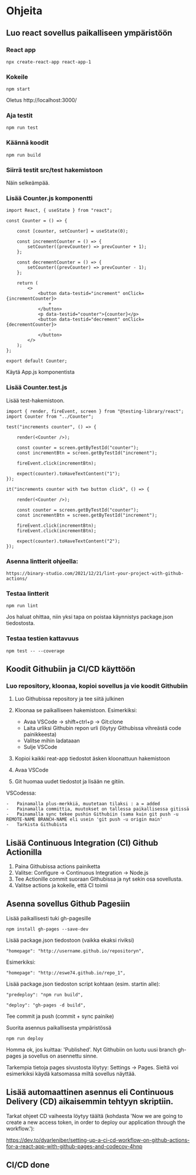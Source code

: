 # Ohjeita

## Luo react sovellus paikalliseen ympäristöön 

### React app 

    npx create-react-app react-app-1

### Kokeile

    npm start 

Oletus http://localhost:3000/ 

### Aja testit 

    npm run test 

### Käännä koodit

    npm run build 

### Siirrä testit src/test hakemistoon 

Näin selkeämpää. 

### Lisää Counter.js komponentti

    import React, { useState } from "react";

    const Counter = () => {

        const [counter, setCounter] = useState(0);

        const incrementCounter = () => {
            setCounter((prevCounter) => prevCounter + 1);
        };

        const decrementCounter = () => {
            setCounter((prevCounter) => prevCounter - 1);
        };

        return (
            <>
                <button data-testid="increment" onClick={incrementCounter}>
                    +
                </button>
                <p data-testid="counter">{counter}</p>
                <button data-testid="decrement" onClick={decrementCounter}>
                    -
                </button>
            </>
        );
    };

    export default Counter;

Käytä App.js komponentista

### Lisää Counter.test.js 

Lisää test-hakemistoon.

    import { render, fireEvent, screen } from "@testing-library/react";
    import Counter from "../Counter";

    test("increments counter", () => {
    
        render(<Counter />);

        const counter = screen.getByTestId("counter");
        const incrementBtn = screen.getByTestId("increment");

        fireEvent.click(incrementBtn);

        expect(counter).toHaveTextContent("1");
    });

    it("increments counter with two button click", () => {
    
        render(<Counter />);

        const counter = screen.getByTestId("counter");
        const incrementBtn = screen.getByTestId("increment");

        fireEvent.click(incrementBtn);
        fireEvent.click(incrementBtn); 
        
        expect(counter).toHaveTextContent("2");
    });

### Asenna lintterit ohjeella:

    https://binary-studio.com/2021/12/21/lint-your-project-with-github-actions/

### Testaa lintterit 

    npm run lint

Jos haluat ohittaa, niin yksi tapa on poistaa käynnistys package.json tiedostosta.

### Testaa testien kattavuus    
    
    npm test -- --coverage

## Koodit Githubiin ja CI/CD käyttöön

### Luo repository, kloonaa, kopioi sovellus ja vie koodit Githubiin

1. Luo Githubissa repository ja tee siitä julkinen
2. Kloonaa se paikalliseen hakemistoon. Esimerkiksi: 

    -   Avaa VSCode -> shift+ctrl+p -> Git:clone
    -   Laita urliksi Githubin repon urli (löytyy Githubissa vihreästä code painikkeesta)
    -   Valitse mihin ladataaan
    -   Sulje VSCode

3. Kopioi kaikki reat-app tiedostot äsken kloonattuun hakemistoon
4. Avaa VSCode
5. Git huomaa uudet tiedostot ja lisään ne gitiin.

VSCodessa:    

    -   Painamalla plus-merkkiä, muutetaan tilaksi : a = added
    -   Painamalla committia, muutokset on tallessa paikallisessa gitissä
    -   Painamalla sync tekee pushin Githubiin (sama kuin git push -u REMOTE-NAME BRANCH-NAME eli usein 'git push -u origin main'
    -   Tarkista Githubista 

## Lisää Continuous Integration (CI) Github Actionilla
    
1. Paina Githubissa actions painiketta
2. Valitse: Configure -> Continuous Integration -> Node.js
3. Tee Actionille commit suoraan Githubissa ja nyt sekin osa sovellusta. 
4. Valitse actions ja kokeile, että CI toimii

## Asenna sovellus Github Pagesiin

Lisää paikallisesti tuki gh-pagesille

    npm install gh-pages --save-dev

Lisää package.json tiedostoon (vaikka ekaksi riviksi) 

    "homepage": "http://username.github.io/repositoryn",

Esimerkiksi:

    "homepage": "http://eswe74.github.io/repo_1",
    
Lisää package.json tiedoston script kohtaan (esim. startin alle):

    "predeploy": "npm run build",

    "deploy": "gh-pages -d build",

Tee commit ja push (commit + sync painike)

Suorita asennus paikallisesta ympäristössä 

    npm run deploy

Homma ok, jos kuittaa: 'Published'. Nyt Githubiin on luotu uusi branch gh-pages ja sovellus on asennettu sinne. 

Tarkempia tietoja pages sivustosta löytyy: Settings -> Pages. Sieltä voi esimerkiksi käydä katsomassa miltä sovellus näyttää.

## Lisää automaattinen asennus eli Continuous Delivery (CD) aikaisemmin tehtyyn skriptiin. 

Tarkat ohjeet CD vaiheesta löytyy täältä (kohdasta 'Now we are going to create a new access token, in order to deploy our application through the workflow.'):

https://dev.to/dyarleniber/setting-up-a-ci-cd-workflow-on-github-actions-for-a-react-app-with-github-pages-and-codecov-4hnp

## CI/CD done
